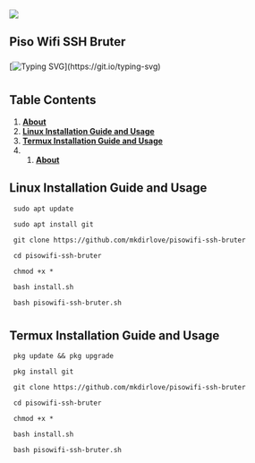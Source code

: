 ###
![](https://raw.githubusercontent.com/mkdirlove/pisowifi-ssh-bruter/main/piso-wifi.gif)
## __Piso Wifi SSH Bruter__
###
[![Typing SVG](https://readme-typing-svg.herokuapp.com?color=16D400&size=25&width=770&lines=Simple+SSH+bruteforcing+tool+for+Piso+Wifi+Vendo.)](https://git.io/typing-svg)

#
## __Table Contents__

1. [__About__](https://github.com/mkdirlove/pisowifi-ssh-bruter/blob/main/README.md#pisowifi-ssh-bruter)
1. [__Linux Installation Guide and Usage__](https://github.com/mkdirlove/pisowifi-ssh-bruter/blob/main/README.md#linux-installation-and-usage)
1. [__Termux Installation Guide and Usage__](https://github.com/mkdirlove/pisowifi-ssh-bruter/blob/main/README.md#termux-installation-and-usage)
2. 1. [__About__](https://github.com/mkdirlove/pisowifi-ssh-bruter/blob/main/README.md#pisowifi-ssh-bruter)

## __Linux Installation Guide and Usage__

```
 sudo apt update
```
```
 sudo apt install git
```
```
 git clone https://github.com/mkdirlove/pisowifi-ssh-bruter
```
```
 cd pisowifi-ssh-bruter
```
```
 chmod +x *
```
```
 bash install.sh
```
```
 bash pisowifi-ssh-bruter.sh
```
#
## __Termux Installation Guide and Usage__
```
 pkg update && pkg upgrade
```
```
 pkg install git
```
```
 git clone https://github.com/mkdirlove/pisowifi-ssh-bruter
```
```
 cd pisowifi-ssh-bruter
```
```
 chmod +x *
```
```
 bash install.sh
```
```
 bash pisowifi-ssh-bruter.sh
```
